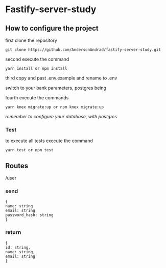 # Fastify-server-study
## How to configure the project

first clone the repository

```
git clone https://github.com/AndersonAndrad/fastify-server-study.git
```

second execute the command

```
yarn install or npm install
```

third copy and past .env.example and rename to .env

switch to your bank parameters, postgres being

fourth execute the commands

```
yarn knex migrate:up or npm knex migrate:up
```

*remember to configure your database, with postgres*

### Test

to execute all tests execute the command

```
yarn test or npm test
```

## Routes

/user

### send

```
{
name: string
email: string
password_hash: string
}
```

### return

```
{
id: string,
name: string,
email: string
}
```

